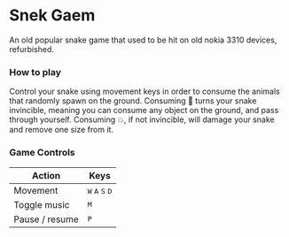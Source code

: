 # Snek Gaem
An old popular snake game that used to be hit on old nokia 3310 devices, refurbished.

### How to play
Control your snake using movement keys in order to consume the animals that randomly spawn on the ground.
Consuming 💊 turns your snake invincible, meaning you can consume any object on the ground, and pass through yourself.
Consuming 💥, if not invincible, will damage your snake and remove one size from it.

### Game Controls
| **Action**             | **Keys**                                                                                       |
|------------------------|------------------------------------------------------------------------------------------------|
| Movement               | <kbd>W</kbd> <kbd>A</kbd> <kbd>S</kbd> <kbd>D</kbd>                                            |
| Toggle music           | <kbd>M</kbd>                                                                                   |
| Pause / resume         | <kbd>P</kbd>                                                                                   |
